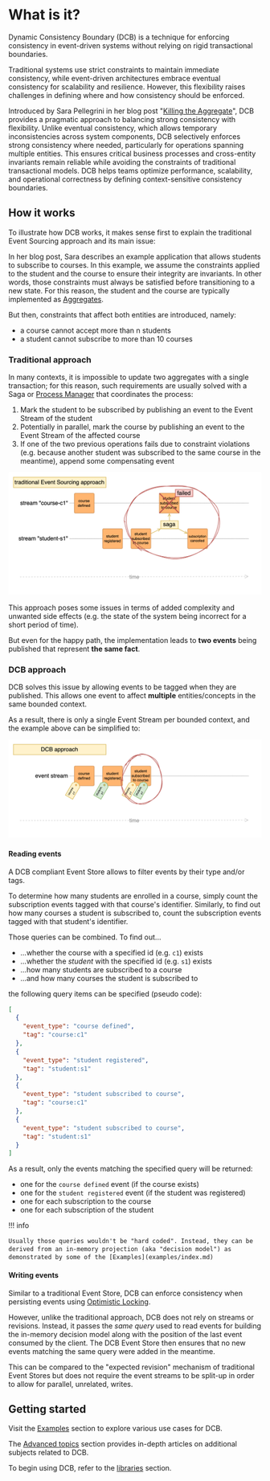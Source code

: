 # What is it?

Dynamic Consistency Boundary (DCB) is a technique for enforcing consistency in event-driven systems without relying on rigid transactional boundaries.

Traditional systems use strict constraints to maintain immediate consistency, while event-driven architectures embrace eventual consistency for scalability and resilience. However, this flexibility raises challenges in defining where and how consistency should be enforced.

Introduced by Sara Pellegrini in her blog post "[Killing the Aggregate](https://sara.event-thinking.io/2023/04/kill-aggregate-chapter-1-I-am-here-to-kill-the-aggregate.html)", DCB provides a pragmatic approach to balancing strong consistency with flexibility. Unlike eventual consistency, which allows temporary inconsistencies across system components, DCB selectively enforces strong consistency where needed, particularly for operations spanning multiple entities. This ensures critical business processes and cross-entity invariants remain reliable while avoiding the constraints of traditional transactional models. DCB helps teams optimize performance, scalability, and operational correctness by defining context-sensitive consistency boundaries.

## How it works

To illustrate how DCB works, it makes sense first to explain the traditional Event Sourcing approach and its main issue:

In her blog post, Sara describes an example application that allows students to subscribe to courses.
In this example, we assume the constraints applied to the student and the course to ensure their integrity are invariants. In other words, those constraints must always be satisfied before transitioning to a new state. For this reason, the student and the course are typically implemented as [Aggregates](glossary.md#aggregate).

But then, constraints that affect both entities are introduced, namely:

- a course cannot accept more than n students
- a student cannot subscribe to more than 10 courses

### Traditional approach

In many contexts, it is impossible to update two aggregates with a single transaction; for this reason, such requirements are usually solved with a Saga or [Process Manager](glossary.md#process-manager) that coordinates the process:

1. Mark the student to be subscribed by publishing an event to the Event Stream of the student
2. Potentially in parallel, mark the course by publishing an event to the Event Stream of the affected course
3. If one of the two previous operations fails due to constraint violations (e.g. because another student was subscribed to the same course in the meantime), append some compensating event 

![Traditional](assets/img/example_traditional.png)

This approach poses some issues in terms of added complexity and unwanted side effects (e.g. the state of the system being incorrect for a short period of time).

But even for the happy path, the implementation leads to **two events** being published that represent **the same fact**.

### DCB approach

DCB solves this issue by allowing events to be tagged when they are published.
This allows one event to affect **multiple** entities/concepts in the same bounded context.

As a result, there is only a single Event Stream per bounded context, and the example above can be simplified to:

![Traditional](assets/img/example_dcb.png)

#### Reading events

A DCB compliant Event Store allows to filter events by their type and/or tags.

To determine how many students are enrolled in a course, simply count the subscription events tagged with that course's identifier.
Similarly, to find out how many courses a student is subscribed to, count the subscription events tagged with that student's identifier.

Those queries can be combined. To find out...

- ...whether the course with a specified id (e.g. `c1`) exists
- ...whether the _student_ with the specified id (e.g. `s1`) exists
- ...how many students are subscribed to a course
- ...and how many courses the student is subscribed to

the following query items can be specified (pseudo code):

```json
[
  {
    "event_type": "course defined",
    "tag": "course:c1"
  },
  {
    "event_type": "student registered",
    "tag": "student:s1"
  },
  {
    "event_type": "student subscribed to course",
    "tag": "course:c1"
  },
  {
    "event_type": "student subscribed to course",
    "tag": "student:s1"
  }
]
```

As a result, only the events matching the specified query will be returned:

- one for the `course defined` event (if the course exists)
- one for the `student registered` event (if the student was registered)
- one for each subscription to the course
- one for each subscription of the student

!!! info

    Usually those queries wouldn't be "hard coded". Instead, they can be derived from an in-memory projection (aka "decision model") as demonstrated by some of the [Examples](examples/index.md)

#### Writing events

Similar to a traditional Event Store, DCB can enforce consistency when persisting events using [Optimistic Locking](glossary.md#optimistic-locking).

However, unlike the traditional approach, DCB does not rely on streams or revisions. Instead, it passes the *same query* used to read events for building the in-memory decision model along with the position of the last event consumed by the client. The DCB Event Store then ensures that no new events matching the same query were added in the meantime.

This can be compared to the "expected revision" mechanism of traditional Event Stores but does not require the event streams to be split-up in order to allow for parallel, unrelated, writes.

## Getting started

Visit the [Examples](examples/index.md) section to explore various use cases for DCB.

The [Advanced topics](advanced/index.md) section provides in-depth articles on additional subjects related to DCB.

To begin using DCB, refer to the [libraries](libraries/index.md) section.
